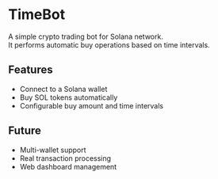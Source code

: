 # TimeBot

A simple crypto trading bot for Solana network.  
It performs automatic buy operations based on time intervals.

## Features
- Connect to a Solana wallet
- Buy SOL tokens automatically
- Configurable buy amount and time intervals

## Future
- Multi-wallet support
- Real transaction processing
- Web dashboard management
